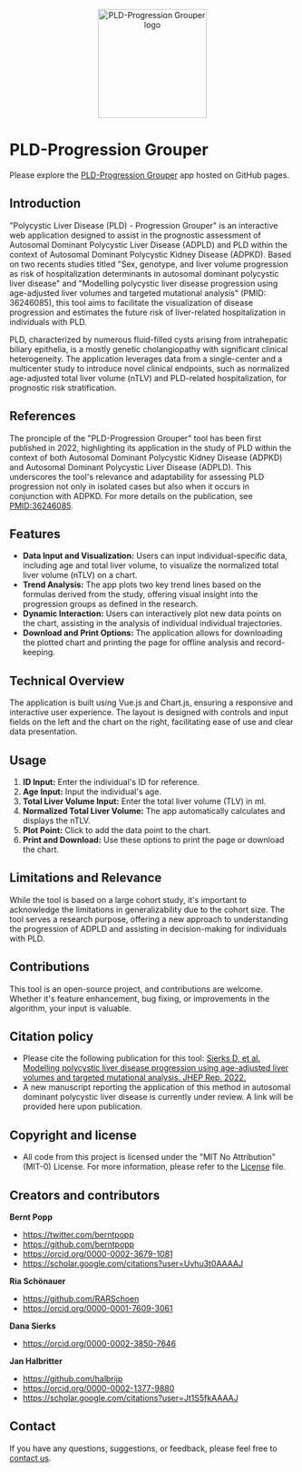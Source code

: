 
<p align="center">
    <img src="public/logo.png" alt="PLD-Progression Grouper logo" width="192" height="192">
</p>

# PLD-Progression Grouper

Please explore the [PLD-Progression Grouper](https://halbritter-lab.github.io/pld-progression-grouper/) app hosted on GitHub pages.

## Introduction

"Polycystic Liver Disease (PLD) - Progression Grouper" is an interactive web application designed to assist in the prognostic assessment of Autosomal Dominant Polycystic Liver Disease (ADPLD) and PLD within the context of Autosomal Dominant Polycystic Kidney Disease (ADPKD). Based on two recents studies titled "Sex, genotype, and liver volume progression as risk of hospitalization determinants in autosomal dominant polycystic liver disease" and "Modelling polycystic liver disease progression using age-adjusted liver volumes and targeted mutational analysis" (PMID: 36246085), this tool aims to facilitate the visualization of disease progression and estimates the future risk of liver-related hospitalization in individuals with PLD.

PLD, characterized by numerous fluid-filled cysts arising from intrahepatic biliary epithelia, is a mostly genetic cholangiopathy with significant clinical heterogeneity. The application leverages data from a single-center and a multicenter study to introduce novel clinical endpoints, such as normalized age-adjusted total liver volume (nTLV) and PLD-related hospitalization, for prognostic risk stratification.


## References

The pronciple of the "PLD-Progression Grouper" tool has been first published in 2022, highlighting its application in the study of PLD within the context of both Autosomal Dominant Polycystic Kidney Disease (ADPKD) and Autosomal Dominant Polycystic Liver Disease (ADPLD). This underscores the tool's relevance and adaptability for assessing PLD progression not only in isolated cases but also when it occurs in conjunction with ADPKD. For more details on the publication, see [PMID:36246085](https://pubmed.ncbi.nlm.nih.gov/36246085/).


## Features

- **Data Input and Visualization:** Users can input individual-specific data, including age and total liver volume, to visualize the normalized total liver volume (nTLV) on a chart.
- **Trend Analysis:** The app plots two key trend lines based on the formulas derived from the study, offering visual insight into the progression groups as defined in the research.
- **Dynamic Interaction:** Users can interactively plot new data points on the chart, assisting in the analysis of individual individual trajectories.
- **Download and Print Options:** The application allows for downloading the plotted chart and printing the page for offline analysis and record-keeping.

## Technical Overview

The application is built using Vue.js and Chart.js, ensuring a responsive and interactive user experience. The layout is designed with controls and input fields on the left and the chart on the right, facilitating ease of use and clear data presentation.

## Usage

1. **ID Input:** Enter the individual's ID for reference.
2. **Age Input:** Input the individual's age.
3. **Total Liver Volume Input:** Enter the total liver volume (TLV) in ml.
4. **Normalized Total Liver Volume:** The app automatically calculates and displays the nTLV.
5. **Plot Point:** Click to add the data point to the chart.
6. **Print and Download:** Use these options to print the page or download the chart.


## Limitations and Relevance

While the tool is based on a large cohort study, it's important to acknowledge the limitations in generalizability due to the cohort size. The tool serves a research purpose, offering a new approach to understanding the progression of ADPLD and assisting in decision-making for individuals with PLD.


## Contributions

This tool is an open-source project, and contributions are welcome. Whether it's feature enhancement, bug fixing, or improvements in the algorithm, your input is valuable.


## Citation policy

- Please cite the following publication for this tool: [ Sierks D, et al. Modelling polycystic liver disease progression using age-adjusted liver volumes and targeted mutational analysis. JHEP Rep. 2022.](https://pubmed.ncbi.nlm.nih.gov/36246085/)
- A new manuscript reporting the application of this method in autosomal dominant polycystic liver disease is currently under review. A link will be provided here upon publication.


## Copyright and license

- All code from this project is licensed under the "MIT No Attribution" (MIT-0) License.  For more information, please refer to the [License](LICENSE.md) file.


## Creators and contributors

**Bernt Popp**

- <https://twitter.com/berntpopp>
- <https://github.com/berntpopp>
- <https://orcid.org/0000-0002-3679-1081>
- <https://scholar.google.com/citations?user=Uvhu3t0AAAAJ>

**Ria Schönauer**

- <https://github.com/RARSchoen>
- <https://orcid.org/0000-0001-7609-3061>

**Dana Sierks**

- <https://orcid.org/0000-0002-3850-7646>


**Jan Halbritter**

- <https://github.com/halbrijp>
- <https://orcid.org/0000-0002-1377-9880>
- <https://scholar.google.com/citations?user=Jt1S5fkAAAAJ>

## Contact

If you have any questions, suggestions, or feedback, please feel free to [contact us](contact.md).
